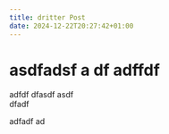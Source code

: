 ```yaml
---
title: dritter Post
date: 2024-12-22T20:27:42+01:00
---
```


# asdfadsf a df adffdf
adfdf  dfasdf  asdf  
dfadf 

adfadf ad